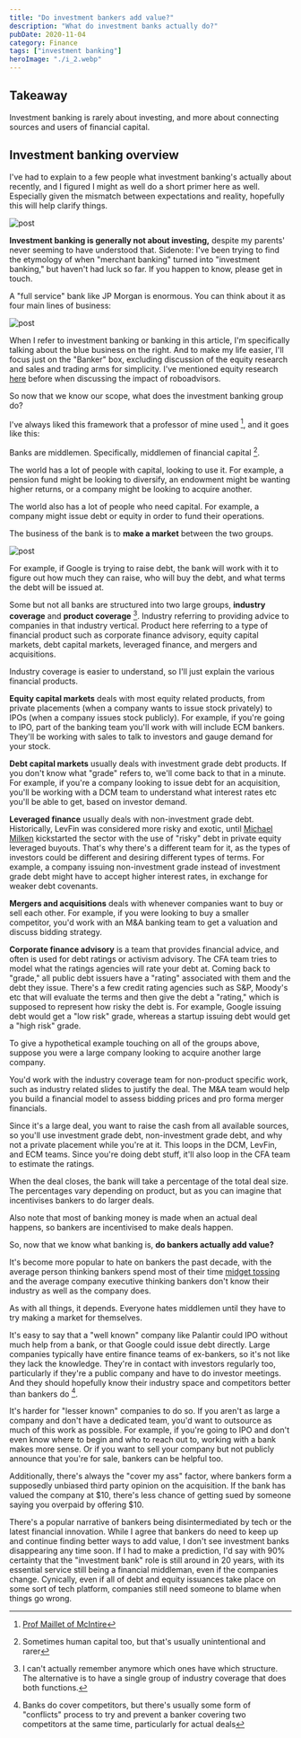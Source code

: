 ```yaml
---
title: "Do investment bankers add value?"
description: "What do investment banks actually do?"
pubDate: 2020-11-04
category: Finance
tags: ["investment banking"]
heroImage: "./i_2.webp"
---
```


## Takeaway

Investment banking is rarely about investing, and more about connecting sources and users of financial capital.

## Investment banking overview

I've had to explain to a few people what investment banking's actually about recently, and I figured I might as well do a short primer here as well. Especially given the mismatch between expectations and reality, hopefully this will help clarify things.

![post](./i_1.webp)

**Investment banking is generally not about investing,** despite my parents' never seeming to have understood that. Sidenote: I've been trying to find the etymology of when "merchant banking" turned into "investment banking," but haven't had luck so far. If you happen to know, please get in touch.

A "full service" bank like JP Morgan is enormous. You can think about it as four main lines of business:

![post](./i_2.webp)

When I refer to investment banking or banking in this article, I'm specifically talking about the blue business on the right. And to make my life easier, I'll focus just on the "Banker" box, excluding discussion of the equity research and sales and trading arms for simplicity. I've mentioned equity research [here](https://leonlins.com/writing/2020_02_26_sellside/ "er") before when discussing the impact of roboadvisors.

So now that we know our scope, what does the investment banking group do?

I've always liked this framework that a professor of mine used [^1], and it goes like this:

Banks are middlemen. Specifically, middlemen of financial capital [^2].

The world has a lot of people with capital, looking to use it. For example, a pension fund might be looking to diversify, an endowment might be wanting higher returns, or a company might be looking to acquire another.

The world also has a lot of people who need capital. For example, a company might issue debt or equity in order to fund their operations.

The business of the bank is to **make a market** between the two groups.

![post](./i_3.webp)

For example, if Google is trying to raise debt, the bank will work with it to figure out how much they can raise, who will buy the debt, and what terms the debt will be issued at.

Some but not all banks are structured into two large groups, **industry coverage** and **product coverage** [^3]. Industry referring to providing advice to companies in that industry vertical. Product here referring to a type of financial product such as corporate finance advisory, equity capital markets, debt capital markets, leveraged finance, and mergers and acquisitions.

Industry coverage is easier to understand, so I'll just explain the various financial products.

**Equity capital markets** deals with most equity related products, from private placements (when a company wants to issue stock privately) to IPOs (when a company issues stock publicly). For example, if you're going to IPO, part of the banking team you'll work with will include ECM bankers. They'll be working with sales to talk to investors and gauge demand for your stock.

**Debt capital markets** usually deals with investment grade debt products. If you don't know what "grade" refers to, we'll come back to that in a minute. For example, if you're a company looking to issue debt for an acquisition, you'll be working with a DCM team to understand what interest rates etc you'll be able to get, based on investor demand.

**Leveraged finance** usually deals with non-investment grade debt. Historically, LevFin was considered more risky and exotic, until [Michael Milken](https://en.wikipedia.org/wiki/Michael_Milken "Mike") kickstarted the sector with the use of "risky" debt in private equity leveraged buyouts. That's why there's a different team for it, as the types of investors could be different and desiring different types of terms. For example, a company issuing non-investment grade instead of investment grade debt might have to accept higher interest rates, in exchange for weaker debt covenants.

**Mergers and acquisitions** deals with whenever companies want to buy or sell each other. For example, if you were looking to buy a smaller competitor, you'd work with an M&A banking team to get a valuation and discuss bidding strategy.

**Corporate finance advisory** is a team that provides financial advice, and often is used for debt ratings or activism advisory. The CFA team tries to model what the ratings agencies will rate your debt at. Coming back to "grade," all public debt issuers have a "rating" associated with them and the debt they issue. There's a few credit rating agencies such as S&P, Moody's etc that will evaluate the terms and then give the debt a "rating," which is supposed to represent how risky the debt is. For example, Google issuing debt would get a "low risk" grade, whereas a startup issuing debt would get a "high risk" grade.

To give a hypothetical example touching on all of the groups above, suppose you were a large company looking to acquire another large company.

You'd work with the industry coverage team for non-product specific work, such as industry related slides to justify the deal. The M&A team would help you build a financial model to assess bidding prices and pro forma merger financials.

Since it's a large deal, you want to raise the cash from all available sources, so you'll use investment grade debt, non-investment grade debt, and why not a private placement while you're at it. This loops in the DCM, LevFin, and ECM teams. Since you're doing debt stuff, it'll also loop in the CFA team to estimate the ratings.

When the deal closes, the bank will take a percentage of the total deal size. The percentages vary depending on product, but as you can imagine that incentivises bankers to do larger deals.

Also note that most of banking money is made when an actual deal happens, so bankers are incentivised to make deals happen.

So, now that we know what banking is, **do bankers actually add value?**

It's become more popular to hate on bankers the past decade, with the average person thinking bankers spend most of their time [midget tossing](https://www.youtube.com/watch?v=EQlgrw31St0 "midget") and the average company executive thinking bankers don't know their industry as well as the company does.

As with all things, it depends. Everyone hates middlemen until they have to try making a market for themselves.

It's easy to say that a "well known" company like Palantir could IPO without much help from a bank, or that Google could issue debt directly. Large companies typically have entire finance teams of ex-bankers, so it's not like they lack the knowledge. They're in contact with investors regularly too, particularly if they're a public company and have to do investor meetings. And they should hopefully know their industry space and competitors better than bankers do [^4].

It's harder for "lesser known" companies to do so. If you aren't as large a company and don't have a dedicated team, you'd want to outsource as much of this work as possible. For example, if you're going to IPO and don't even know where to begin and who to reach out to, working with a bank makes more sense. Or if you want to sell your company but not publicly announce that you're for sale, bankers can be helpful too.

Additionally, there's always the "cover my ass" factor, where bankers form a supposedly unbiased third party opinion on the acquisition. If the bank has valued the company at $10, there's less chance of getting sued by someone saying you overpaid by offering $10.

There's a popular narrative of bankers being disintermediated by tech or the latest financial innovation. While I agree that bankers do need to keep up and continue finding better ways to add value, I don't see investment banks disappearing any time soon. If I had to make a prediction, I'd say with 90% certainty that the "investment bank" role is still around in 20 years, with its essential service still being a financial middleman, even if the companies change. Cynically, even if all of debt and equity issuances take place on some sort of tech platform, companies still need someone to blame when things go wrong.

[^1]: [Prof Maillet of McIntire](https://www.commerce.virginia.edu/faculty/pam5x "prof")
[^2]: Sometimes human capital too, but that's usually unintentional and rarer
[^3]: I can't actually remember anymore which ones have which structure. The alternative is to have a single group of industry coverage that does both functions.
[^4]: Banks do cover competitors, but there's usually some form of "conflicts" process to try and prevent a banker covering two competitors at the same time, particularly for actual deals
